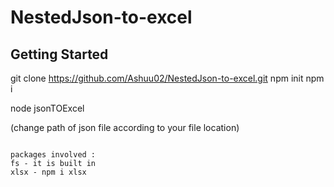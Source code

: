 # NestedJson-to-excel


## Getting Started
git clone https://github.com/Ashuu02/NestedJson-to-excel.git
npm init
npm i

node jsonTOExcel

(change path of json file according to your file location)
```

packages involved : 
fs - it is built in
xlsx - npm i xlsx
